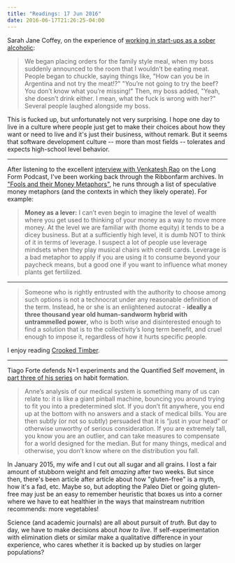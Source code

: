 ```yaml
---
title: "Readings: 17 Jun 2016"
date: 2016-06-17T21:26:25-04:00
---
```


Sarah Jane Coffey, on the experience of [working in start-ups as a sober alcoholic](https://backchannel.com/do-startups-have-a-drinking-problem-920139d132a7#.62vevhkpa):

> We began placing orders for the family style meal, when my boss suddenly announced to the room that I wouldn’t be eating meat. People began to chuckle, saying things like, "How can you be in Argentina and not try the meat!?" "You’re not going to try the beef? You don’t know what you’re missing!" Then, my boss added, "Yeah, she doesn’t drink either. I mean, what the fuck is wrong with her?" Several people laughed alongside my boss.

This is fucked up, but unfortunately not very surprising. I hope one day to live in a culture where people just get to make their choices about how they want or need to live and it's just their business, without remark. But it seems that software development culture -- more than most fields -- tolerates and expects high-school level behavior.

---

After listening to the excellent [interview with Venkatesh Rao](https://longform.org/posts/longform-podcast-174-venkatesh-rao) on the Long Form Podcast, I've been working back through the Ribbonfarm archives. In ["Fools and their Money Metaphors"](http://www.ribbonfarm.com/2009/03/02/fools-and-their-money-metaphors/), he runs through a list of speculative money metaphors (and the contexts in which they likely operate). For example:

> **Money as a lever:** I can’t even begin to imagine the level of wealth where you get used to thinking of your money as a way to move more money. At the level we are familiar with (home equity) it tends to be a dicey business. But at a sufficiently high level, it is dumb NOT to think of it in terms of leverage. I suspect a lot of people use leverage mindsets when they play musical chairs with credit cards. Leverage is a bad metaphor to apply if you are using it to consume beyond your paycheck means, but a good one if you want to influence what money plants get fertilized.

---

> Someone who is rightly entrusted with the authority to choose among such options is not a technocrat under any reasonable definition of the term. Instead, he or she is an enlightened autocrat - **ideally a three thousand year old human-sandworm hybrid with untrammelled power**, who is both wise and disinterested enough to find a solution that is to the collectivity’s long term benefit, and cruel enough to impose it, regardless of how it hurts specific people.

I enjoy reading [Crooked Timber](http://crookedtimber.org/2016/06/17/the-sandworm-solution/).

---

Tiago Forte defends N=1 experiments and the Quantified Self movement, in [part three of his series](https://medium.com/forte-labs/experimental-habit-formation-869e18447fce#.2i69r99c5) on habit formation.

> Anne’s analysis of our medical system is something many of us can relate to: it is like a giant pinball machine, bouncing you around trying to fit you into a predetermined slot. If you don’t fit anywhere, you end up at the bottom with no answers and a stack of medical bills. You are then subtly (or not so subtly) persuaded that it is “just in your head” or otherwise unworthy of serious consideration. If you are extremely tall, you know you are an outlier, and can take measures to compensate for a world designed for the median. But for many things, medical and otherwise, you don’t know where on the distribution you fall.

In January 2015, my wife and I cut out all sugar and all grains. I lost a fair amount of stubborn weight and felt _amazing_ after two weeks. But since then, there's been article after article about how "gluten-free" is a myth, how it's a fad, etc. Maybe so, but adopting the Paleo Diet or going gluten-free may just be an easy to remember heuristic that boxes us into a corner where we have to eat healthier in the ways that mainstream nutrition recommends: more vegetables!

Science (and academic journals) are all about pursuit of _truth_. But day to day, we have to make decisions about _how to live_. If self-experimentation with elimination diets or similar make a qualitative difference in your experience, who cares whether it is backed up by studies on larger populations?
